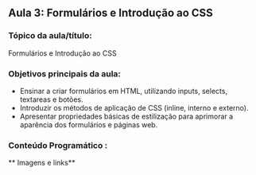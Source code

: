 ## **Aula 3: Formulários e Introdução ao CSS**

### **Tópico da aula/título:**  
Formulários e Introdução ao CSS

### **Objetivos principais da aula:**  
- Ensinar a criar formulários em HTML, utilizando inputs, selects, textareas e botões.  
- Introduzir os métodos de aplicação de CSS (inline, interno e externo).  
- Apresentar propriedades básicas de estilização para aprimorar a aparência dos formulários e páginas web.

### **Conteúdo Programático :**  
** Imagens e links**



